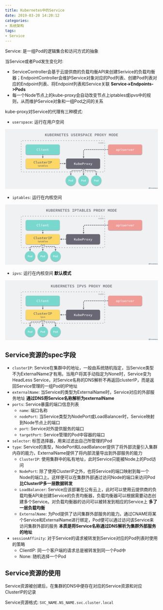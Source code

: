 ```yaml
---
title: Kubernetes中的Service
date: 2019-03-20 14:20:12
categories: 
- 系统架构
tags: 
- Service
---
```


Service: 是一组Pod的逻辑集合和访问方式的抽象

当Service或者Pod发生变化时:

- ServiceController会基于云提供商的负载均衡API来创建Serivice的负载均衡器；EndpointController会维护Service对象对应的Pod列表、创建Pod列表对应的Endpoint列表、将Endpoint列表和Service关联  **Service->Endpoints->Pods**
- 每一个Node节点上的kube-proxy会自动改变节点上iptables或ipvs中的规则，从而维护Service对象和一组Pod之间的关系

kube-proxy对Service的代理有三种模式:

- `userspace`: 运行在用户空间

![img](/images/Kubernetes之Service的userspace代理.png)

- `iptables`: 运行在内核空间

![img](/images/Kubernetes之Service的iptables代理.png)

- `ipvs`: 运行在内核空间 **默认模式**

![img](/images/Kubernetes之Service的ipvs代理.png)

## Service资源的spec字段

- `clusterIP`: Service在集群中的地址，一般由系统随机指定，当Service类型不为ExternalName才有用。当用户将其手动指定为None时，Service变为HeadLess Service，对Service名称的DNS解析不再返回clusterIP，而是返回Service管理的一组Pod的IP地址
- `externalName`: 当Service的类型为ExternalName时，Service对应的外部服务地址 **通过DNS将Service名称解析为externalName**
- `ports`: Service暴露的端口信息列表
  - `name`: 端口名称
  - `nodePort`: 当Service类型为NodePort或LoadBalancer时，Service映射到Node节点上的端口
  - `port`: Service对外提供服务的端口
  - `targetPort`: Service管理的Pod中容器的端口
- `selector`: 标签选择器，用来过滤出自己所管理的Pod
- `type`: Service的类型，NodePort和LoadBalancer提供了将外部流量引入集群内存的能力，ExternalName提供了将内部流量导出到外部服务的能力
  - `ClusterIP`: 使用集群中的私有地址，此时Service只能被Node上的Pod访问
  - `NodePort`: 除了使用ClusterIP之外，也将Service的端口映射到每一个Node的端口上。这样便可以在集群外部通过访问Node的端口来访问Pod **比ClusterIP多一层数据转发**
  - `LoadBalancer`: Service应该部署在公有云上，此时可以使用云提供商的负载均衡API来创建Service的负责均衡器，负载均衡器可以根据需要动态创建多个Service。对负载均衡器的访问可以被转发到相应的Service上 **多了一层负载均衡**
  - `ExternalName`: 为Pod提供了访问集群外部服务的能力。通过CNAME将某个Service和ExternalName进行绑定，Pod便可以通过访问该Service来访问集群外部的服务 **本质是将Service名称通过DNS解析为集群外部服务的地址**
- `sessionAffinity`: 对于Service的请求被转发到Service对应的Pod列表时使用的策略
  - ClientIP: 同一个客户端的请求总是被转发到同一个Pod中
  - None: 随机选择一个Pod

## Service资源的使用

Service资源被创建后，在集群的DNS中便存在对应的Service资源和对应ClusterIP的记录

Service资源格式: `SVC_NAME.NS_NAME.svc.cluster.local`